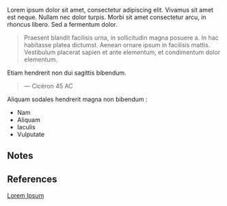 Lorem ipsum dolor sit amet, consectetur adipiscing elit. Vivamus sit amet est neque. Nullam nec dolor turpis. Morbi sit amet consectetur arcu, in rhoncus libero. Sed a fermentum dolor.

>Praesent blandit facilisis urna, in sollicitudin magna posuere a. In hac habitasse platea dictumst. Aenean ornare ipsum in facilisis mattis. Vestibulum placerat sapien et ante elementum, et condimentum dolor elementum. 

Etiam hendrerit non dui sagittis bibendum.
> — Cicéron 45 AC

Aliquam sodales hendrerit magna non bibendum :
* Nam
* Aliquam
* Iaculis
* Vulputate


## Notes

## References

[Lorem Ipsum](https://fr.lipsum.com/)